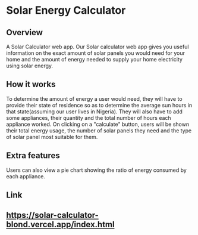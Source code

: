 # Solar Energy Calculator

## Overview

A Solar Calculator web app. Our Solar calculator web app gives you useful information on the exact amount of solar panels you would need for your home and the amount of energy needed to supply your home electricity using solar energy. 

## How it works

To determine the amount of energy a user would need, they will have to provide their state of residence so as to determine the average sun hours in that state(assuming our user lives in Nigeria). They will also have to add some appliances, their quantity and the total number of hours each appliance worked. On clicking on a "calculate" button, users will be shown their total energy usage, the number of solar panels they need and the type of solar panel most suitable for them. 

## Extra features 

Users can also view a pie chart showing the ratio of energy consumed by each appliance.

## Link

https://solar-calculator-blond.vercel.app/index.html
----

